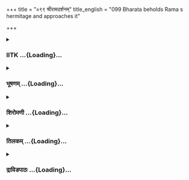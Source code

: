 +++
title = "०९९ श्रीरामदर्शनम्"
title_english = "099 Bharata beholds Rama s hermitage and approaches it"

+++
<div caption="श्रीराम-हरिसीताराममूर्ति-घनपाठिभ्यां वचनम्" class="audioEmbed" src="https://archive.org/download/Ramayana-recitation-Sriram-harisItArAmamUrti-Ghanapaati-v2/Kanda_2/Kanda_2_AYK-099-Sri_Rama_Darshanam.mp3"></div>

<div class="js_include collapsed" newlevelforh1="3" title="IITK" unfilled url="/purANam/rAmAyaNam/audIchya-pAThaH/iitk/2_ayodhyAkANDam/07-rAma-darshanam/099_shrIrAmadarshanam.md">
<details><summary><h3>IITK ...{Loading}...</h3></summary>

Bharata sees Rama seated in the hermitage with matted hair and bark
robes with Sita nearby -- Bharata's lamentation.



#### श्लोकः
##### मूलम्
निविष्टायां तु सेनायामुत्सुको भरतस्तदा।  
जगाम भ्रातरं द्रष्टुं शत्रुघ्नमनुदर्शयन्॥2.99.1॥

##### शब्दार्थः
तदा then, सेनायाम् when the army, निविष्टायाम्  encamped, भरतः Bharata, उत्सुकः with eagerness, शत्रुघ्नम् Satrughna, अनुदर्शयन् showing, भ्रातरम् brother, द्रष्टुम् to see, जगाम  
went.

##### आङ्ग्लानुवादः
Eager to see his brother, Bharata encamped the army and set out showing the hermitage to Satrughna.



#### श्लोकः
##### मूलम्
ऋषिं वसिष्ठं सन्दिश्य मातृ़र्मे शीघ्रमानय।  
इति त्वरितमग्रे स जगाम गुरुवत्सलः॥2.99.2॥

##### शब्दार्थः
गुरुवत्सलः devoted towards elders, सः Bharata, मे my, मातृ़ः mothers, शीघ्रम् quickly, आनय bring, इति thus, ऋषिम् rishi, वसिष्ठम् Vasistha, सन्दिश्य having conveyed, त्वरितम् quickly, अग्रे ahead, जगाम proceeded.

##### आङ्ग्लानुवादः
Bharata, deeply devoted towards elders, indicated to sage Vasistha to bring along the mothers, and  proceeded ahead quickly.



#### श्लोकः
##### मूलम्
सुमन्त्रस्त्वपि शत्रुघ्नमदूरादन्वपद्यत।  
रामदर्शनजस्तर्षो भरतस्येव तस्य च॥2.99.3॥

##### शब्दार्थः
सुमन्त्रस्त्वपि Sumantra on his part, शत्रुघ्नम् to Satrughna, अदूरात् not far from, अन्वपद्यत  followed, रामदर्शनजः arising from seeing Rama, तर्षः overeager, तस्य च for him also, भरतस्येव is like that of Bharata.

##### आङ्ग्लानुवादः
Sumantra, who was overeager, like Bharata, to see Rama, followed Satrughna who was not far from him.



#### श्लोकः
##### मूलम्
गच्छन्नेवाथ भरतस्तापसालय संस्थिताम्।  
भ्रातुः पर्णकुटीं श्रीमानुटजं च ददर्श ह॥ 2.99.4॥

##### शब्दार्थः
अथ thereafter, श्रीमान् the majestic one, भरतः Bharata, गच्छन्नेव while walking, तापसालयसंस्थिताम् situated like huts of hermits, भ्रातुः brother's, पर्णकुटीम् hut made of leaves, उटजं च thatched cottage, ददर्श ह beheld.

##### आङ्ग्लानुवादः
While walking, Bharata beheld a hut made of leaves looking like a hermit's cottage.



#### श्लोकः
##### मूलम्
शालायास्त्वग्रत स्तस्या ददर्श भरत स्तदा।  
काष्ठानि चावभग्नानि पुष्पाण्युपचितानि च॥2.99.5॥

##### शब्दार्थः
तदा then, भरतः Bharata, तस्याः शालायाः that leafy hut's, अग्रतः in front of, अवभग्नानि shattered, काष्ठानि logs of wood, उपचितानि plucked, पुष्पाणि च also flowers, ददर्श beheld.

##### आङ्ग्लानुवादः
In front of that hut Bharata beheld shattered logs of wood and also flowers plucked.



#### श्लोकः
##### मूलम्
स लक्ष्मणस्य रामस्य ददर्शाऽश्रममीयुषः।  
कृतं वृक्षेष्वभिज्ञानं कुशचीरैः क्वचित्क्वचित्॥2.99.6॥

##### शब्दार्थः
सः he, आश्रमम् hermitage, ईयुषः of a man proceeding towards, लक्ष्मणस्य Lakshmana's, रामस्य Rama's, क्वचित् क्वचित् here and there, वृक्षेषु on trees, कुशचीरैः with kusa grass and strips of bark, कृतम् rendered, अभिज्ञानम् as a sign to ascertain, ददर्श beheld.

##### आङ्ग्लानुवादः
Bharata beheld here and there knots of kusa grass and strips of bark tied on trees as signs to ascertain the way to the hermitage of Rama and Lakshmana.



#### श्लोकः
##### मूलम्
ददर्श वने तस्मिन्महतस् सञ्चयान्कृतान्।  
मृगाणां महिषाणां च करीषै शशीतकारणात्॥2.99.7॥

##### शब्दार्थः
सः that Bharata, तस्मिन् वने in that forest, शीतकारणात् due to cold, मृगाणाम् deer's, महिषाणां च also of buffaloes, करीषैः dried cakes of dung, कृतान् prepared, महतः large, सञ्चयान् heaps, ददर्श beheld.

##### आङ्ग्लानुवादः
He also beheld large heaps of dried cakes of dung of buffaloes and deer for use against cold in the forest.



#### श्लोकः
##### मूलम्
गच्छन्नेव महाबाहुर्द्युतिमान्भरत स्तदा।  
शत्रुघ्नं चाब्रवीद्धृष्टस्तानमात्यांश्च सर्वशः॥2.99.8॥

##### शब्दार्थः
महाबाहुः longarmed, द्युतिमान् effulgent, भरतः Bharata, तदा then, गच्छन्नेव while going, हृष्टः rejoiced, शत्रुघ्नं च to Satrughna, सर्वशः all around, तान् those, अमात्यांश्च to the ministers, अब्रवीत् said.

##### आङ्ग्लानुवादः
Walking on, the longarmed, effulgent and delighted Bharata said to Satrughna and the ministers surrounding himः



#### श्लोकः
##### मूलम्
मन्ये प्राप्ताः स्म तं देशं भरद्वाजो यमब्रवीत्।  
नातिदूरे हि मन्येऽहं नदीं मन्दाकिनीमितः॥2.99.9॥

##### शब्दार्थः
यम् about which, भरद्वाजः Bharadwaja, अब्रवीत् had spoken, तं देशम् that region, प्राप्ताः स्म  we must have reached, मन्ये I think, मन्दाकिनीं नदीं Mandakini river, इतः from here, नातिदूरे not far, अहम् I, मन्ये think.

##### आङ्ग्लानुवादः
We must have reached the region about which Bharadwaja had spoken. I think river Mandakini is not far from here.



#### श्लोकः
##### मूलम्
उच्चैर्बद्धानि चीराणि लक्ष्मणेन भवेदयम्।  
अभिज्ञानकृतः पन्था अकाले गन्तुमिच्छता॥2.99.10॥

##### शब्दार्थः
चीराणि long bark garments, उच्चैः on lofty places (trees), बद्धानि have been fastened, अयम् this, अकाले at odd times, गन्तुम् to move out, इच्छता wishing, लक्ष्मणेन by Lakshmana, अभिज्ञानकृतः marks of identification, पन्थाः भवेत् it must have been the path.

##### आङ्ग्लानुवादः
Here are long bark garments fastened on lofty places as marks of identification left by Lakshmana, to locate the path at odd times which may be needed while going out.



#### श्लोकः
##### मूलम्
इदं चोदात्तदन्तानां कुञ्जराणां तरस्विनाम्।  
शैलपार्श्वे परिक्रान्तमन्योन्यमभिगर्जताम्॥2.99.11॥

##### शब्दार्थः
शैलपार्श्वे on the hillside, इदम् this, उदात्तदन्तानाम् of the largetusked, तरस्विनाम् swift अन्योन्यम् charging at one another, अभिगर्जताम् trumpeting, कुञ्जराणाम् elephants', परिक्रान्तम् place.

##### आङ्ग्लानुवादः
This must be the place on the hillside on which mighty tuskers wander about trumpeting and charging at one another.



#### श्लोकः
##### मूलम्
यमेवाधातुमिच्छन्ति तापसास् सततं वने।  
तस्यासौ दृश्यते धूमस् सङ्कुलः कृष्णवर्त्मनः॥2.99.12॥

##### शब्दार्थः
वने in the forest, तापसाः ascetics, सततम् always, यमेव only whom, आधातुम् to maintain, इच्छन्ति wishing, तस्य that, कृष्णवर्त्मनः of blacktrailed fires, असौ this, सङ्कुलः thick, धूमः smoke, दृश्यते is seen.

##### आङ्ग्लानुवादः
Here is the thick smoke emanating from the blacktrailed fire maintained perpetually by the ascetics living in the forest.



#### श्लोकः
##### मूलम्
अत्राहं पुरुषव्याघ्रं गुरुसत्कारकारिणम्।  
आर्यं द्रक्ष्यामि संहृष्टो महर्षिमिव राघवम्॥2.99.13॥

##### शब्दार्थः
अहम् I, पुरुषव्याघ्रम् the best of men, Rama, गुरुसत्कारकारिणम् rendering great hospitality, आर्यम् venerable, महर्षिमिव like a great sage, राघवम् to Rama, संहृष्टः with a delighted heart, अत्र here, द्रक्ष्यामि I shall see.

##### आङ्ग्लानुवादः
I shall see here with a delighted heart the venerable Rama, the best of men, who renders great hospitality (to elders) and who resembles a maharshi.



#### श्लोकः
##### मूलम्
अथ गत्वा मुहूर्तन्तु चित्रकूटं स राघवः।  
मन्दाकिनीमनुप्राप्तस्तं जनं चेदमब्रवीत्॥2.99.14॥

##### शब्दार्थः
अथ thereafter, सः राघवः that Bharata, चित्रकूटम् towards Chitrakuta (mountain), मुहूर्तम् for  
a moment, गत्वा having gone, मन्दाकिनीम् river Mandakini, अनुप्राप्तः having reached, तं जनम्  to those people, इदम् those words, अब्रवीत् said.

##### आङ्ग्लानुवादः
Bharata walked for a short distance towards mount Chitrkuta when he reached river Mandakini. And then said to his ministersः



#### श्लोकः
##### मूलम्
जगत्यां पुरषव्याघ्र आस्ते वीरासने रतः।  
जनेन्द्रो निर्जनं प्राप्य धिङ्मे जन्म सजीवितम्॥2.99.15॥

##### शब्दार्थः
जनेन्द्रः the lord of men, पुरषव्याघ्रः a tiger among men, निर्जनम् a place devoid of people, प्राप्य having reached, वीरासने in 'heroic' posture, रतः remaining, जगत्याम् on the ground, आस्ते is sitting, मे my, सजीवितम् life, जन्म birth, धिक् fie upon.

##### आङ्ग्लानुवादः
Rama, the lord of men, a tiger among men, is sitting on the ground in a 'heroic' (yogic) posture in this secluded forest. O fie upon my birth and my life



#### श्लोकः
##### मूलम्
मत्कृते व्यसनं प्राप्तो लोकनाथो महाद्युतिः।  
सर्वान्कामान्परित्यज्य वने वसति राघवः॥2.99.16॥

##### शब्दार्थः
लोकनाथः lord of the world, महाद्युतिः effulgent, राघवः Rama, मत्कृते on my account, व्यसनम्  calamity, प्राप्तः has faced, सर्वान् all, कामान् desires, परित्यज्य renouncing, वने in the forest,  
वसति is living.

##### आङ्ग्लानुवादः
Effulgent Rama, the lord of the world, had to renounce all desires and undergo this calamity of living in the forest on my account.



#### श्लोकः
##### मूलम्
इति लोकसमाक्रुष्टः पादेष्वद्य प्रसादयन्।  
रामस्य निपतिष्यामि सीताया लक्ष्मणस्य च॥2.99.17॥

##### शब्दार्थः
इति thus, लोकसमाक्रुष्टः reviled by the world, अद्य now, प्रसादयन् seeking the grace, रामस्य Rama's, सीतायाः Sita's, लक्ष्मणस्य च and Lakshmana's, पादेषु at the feet, निपतिष्यामि shall fall down.

##### आङ्ग्लानुवादः
Reviled by the world, I shall now fall at the feet of Sita, Rama and Lakshmana seeking their grace.



#### श्लोकः
##### मूलम्
एवं संविलपं स्तस्मिन्वने दशरथात्मजः।  
ददर्श महतीं पुण्यां पर्णशालां मनोरमाम्॥2.99.18॥  
सालतालाश्वकर्णानां पर्णैर्बहुभिरावृताम्।  
विशालां मृदुभिस्तीर्णां कुशैर्वेदिमिवाध्वरे॥2.99.19॥  
शक्रायुधनिकाशैश्च कार्मुकैर्भारसाधनैः।  
रुक्मपृष्ठैर्महासारै श्शोभितां शत्रुबाधकैः॥2.99.20॥  
अर्क रश्मि प्रतीकाशैर्घोरैस्तूणीगतैश्शरैः।  
शोभितां दीप्तवदनैस् सर्पैर्भोगवतीमिव॥2.99.21॥  
महारजतवासोभ्यामसिभ्यां च विराजिताम्।  
रुक्मबिन्दुविचित्राभ्यां चर्मभ्यां चापि शोभिताम्॥2.99.22॥  
गोधाङ्गुलित्रैरासक्तैश्चित्रैः काञ्चनभूषितैः।  
अरिसंघैरनाधृष्यां मृगैस् सिंहगुहा मिव॥2.99.23॥

##### शब्दार्थः
एवम् in that way, संविलपन् lamenting, दशरथात्मजः son of Dasaratha (Bharata), तस्मिन् वने in that forest, महतीम् great, पुण्याम् sacred, मनोरमाम् enchanting, सालतालाश्वकर्णानाम् of sala, palmyra and aswakarna trees, बहुभिः by abundance of, मृदुभिः by soft, पर्णैः with leaves, आवृताम् covered, अध्वरे in the sacrifice, कुशैः with kusa grass, तीर्णाम् spread over, विशालाम् spacious, वेदिमिव like altar, शक्रायुधनिकाशैः resembling the thunderbolt of Indra, भारसाधनैः capable of achieving targets, रुक्मपृष्ठैः goldplated, महासारैः by powerful, शत्रुबाधकैः oppressing the enemies, कार्मुकैः with bows, शोभिताम् glittering, सर्पैः with serpents, भोगवतीम् इव like Bhogavati, अर्करश्मिप्रतीकाशैः like the rays of the Sun, घोरैः by dreadful,  
दीप्तवदनैः with tips blazing, तूणीगतैः stored in quivers, शरैः with arrows, शोभिताम् adorned with, महारजतवासोभ्याम् scabbards made of silver, असिभ्याम् with a pair of swords, विराजिताम् was shining, रुक्मबिन्दुविचित्राभ्याम् of different colours with golden spots, चर्मभ्याम् with shields, ताम् all of them, काञ्चनभूषितैः decorated with gold, चित्रैः different kinds, आसक्तैः hung, गोधाङ्गुलित्रैः fingerguards made of skin of iguana, मृगैः with the deer, सिंहगुहामिव like the cave of a lion, अरिसङ्घैः with hordes of enemies, अनाधृष्याम् impregnable, पर्णशालाम् hut made of leave, तस्मिन् वने in that forest, ददर्श saw.

##### आङ्ग्लानुवादः
Lamenting in this way Bharata beheld in that forest an excellent, sacred and enchanting hut covered with a lot of leaves of sala, palmyra and aswakarna trees like a sacrificial altar spread with soft kusa grass. Goldplated bows that resembled the thunderbolt of Indra, powerful and capable of achieving great targets and oppressing the enemies, adorned the hut. Arrows glittering like the rays of the Sun, were dreadful, with blazing heads and stored in quivers adorned it like the hooded serpents illumining the city of Bhogavati (in the nether world). A pair of swords in scabbards made of excellent silver, two shields of different colours with golden spots, fingerguards made of skin of iguana decorated with gold were hanging there. It was impregnable to enemy hordes like the cave of a lion to the deer.



#### श्लोकः
##### मूलम्
एवं संविलपं स्तस्मिन्वने दशरथात्मजः।  
ददर्श महातीं पुण्यां पर्णशालां मनोरमाम्॥2.99.18॥  
सालतालाश्वकर्णानां पर्णैर्बहुभिरावृताम्।  
विशालां मृदुभिस्तीर्णां कुशैर्वेदिमिवाध्वरे॥2.99.19॥  
शक्रायुधनिकाशैश्च कार्मुकैर्भारसाधनैः।  
रुक्मपृष्ठैर्महासारै श्शोभितां शत्रुबाधकैः॥2.99.20॥  
अर्क रश्मि प्रतीकाशैर्घोरैस्तूणीगतैश्शरैः।  
शोभितां दीप्तवदनैस् सर्पैर्भोगवतीमिव॥2.99.21॥  
महारजतवासोभ्यामसिभ्यां च विराजिताम्।  
रुक्मबिन्दुविचित्राभ्यां चर्मभ्यां चापि शोभिताम्॥2.99.22॥  
गोधाङ्गुलित्रैरासक्तैश्चित्रैः काञ्चनभूषितैः।  
अरिसंघैरनाधृष्यां मृगैस् सिंहगुहा मिव॥2.99.23॥

##### शब्दार्थः
एवम् in that way, संविलपन् lamenting, दशरथात्मजः son of Dasaratha (Bharata), तस्मिन् वने in that forest, महतीम् great, पुण्याम् sacred, मनोरमाम् enchanting, सालतालाश्वकर्णानाम् of sala, palmyra and aswakarna trees, बहुभिः by abundance of, मृदुभिः by soft, पर्णैः with leaves, आवृताम् covered, अध्वरे in the sacrifice, कुशैः with kusa grass, तीर्णाम् spread over, विशालाम् spacious, वेदिमिव like altar, शक्रायुधनिकाशैः resembling the thunderbolt of Indra, भारसाधनैः capable of achieving targets, रुक्मपृष्ठैः goldplated, महासारैः by powerful, शत्रुबाधकैः oppressing the enemies, कार्मुकैः with bows, शोभिताम् glittering, सर्पैः with serpents, भोगवतीम् इव like Bhogavati, अर्करश्मिप्रतीकाशैः like the rays of the Sun, घोरैः by dreadful,  
दीप्तवदनैः with tips blazing, तूणीगतैः stored in quivers, शरैः with arrows, शोभिताम् adorned with, महारजतवासोभ्याम् scabbards made of silver, असिभ्याम् with a pair of swords, विराजिताम् was shining, रुक्मबिन्दुविचित्राभ्याम् of different colours with golden spots, चर्मभ्याम् with shields, ताम् all of them, काञ्चनभूषितैः decorated with gold, चित्रैः different kinds, आसक्तैः hung, गोधाङ्गुलित्रैः fingerguards made of skin of iguana, मृगैः with the deer, सिंहगुहामिव like the cave of a lion, अरिसङ्घैः with hordes of enemies, अनाधृष्याम् impregnable, पर्णशालाम् hut made of leave, तस्मिन् वने in that forest, ददर्श saw.

##### आङ्ग्लानुवादः
Lamenting in this way Bharata beheld in that forest an excellent, sacred and enchanting hut covered with a lot of leaves of sala, palmyra and aswakarna trees like a sacrificial altar spread with soft kusa grass. Goldplated bows that resembled the thunderbolt of Indra, powerful and capable of achieving great targets and oppressing the enemies, adorned the hut. Arrows glittering like the rays of the Sun, were dreadful, with blazing heads and stored in quivers adorned it like the hooded serpents illumining the city of Bhogavati (in the nether world). A pair of swords in scabbards made of excellent silver, two shields of different colours with golden spots, fingerguards made of skin of iguana decorated with gold were hanging there. It was impregnable to enemy hordes like the cave of a lion to the deer.



#### श्लोकः
##### मूलम्
प्रागुदक्प्रवणां वेदिं विशालां दीप्तपावकाम्।  
ददर्श भरतस्तत्र पुण्यां रामनिवेशने॥2.99.24॥

##### शब्दार्थः
भरतः Bharata, तत्र there, रामनिवेशने at Rama's residence, प्रागुदक्प्रवणाम् sloping to the  
northeast, विशालाम् spacious, दीप्तपावकाम् having flaming fire, पुण्याम् sacred, वेदिम् altar, ददर्श beheld.

##### आङ्ग्लानुवादः
Bharata beheld at Rama's residence a sacred and spacious altar sloping to the northeast, with a burning fire upon it.



#### श्लोकः
##### मूलम्
निरीक्ष्य स मुहूर्तं तु ददर्श भरतो गुरुम्।  
उटजे राममासीनं जटामण्डलधारिणम्॥2.99.25॥

##### शब्दार्थः
सः भरतः that Bharata, मुहूर्तम् for a moment, निरीक्ष्य looking around, उटजे in the cottage, आसीनम् seated, जटामण्डलधारिणम् wearing matted locks of hair, गुरुम् esteemed brother, रामम् Rama, ददर्श saw.

##### आङ्ग्लानुवादः
Bharata looked around for a moment and saw his esteemed brother Rama seated in that thatched cottage wearing matted locks of hair.



#### श्लोकः
##### मूलम्
तं तु कृष्णाजिनधरं चीरवल्कलवाससम्।  
ददर्श राममासीनमभितः पावकोपमम्॥2.99.26॥  
सिंहस्कन्धं महाबाहुं पुण्डरीकनिभेक्षणम्।  
पृथिव्यास्सागरान्तायाः भर्तारं धर्मचारिणम्॥2.99.27॥  
उपविष्टं महाबाहुं ब्रह्माणमिव शाश्वतम्।  
स्थण्डिले दर्भसंस्तीर्णे सीतया लक्ष्मणेन च॥2.99.28॥

##### शब्दार्थः
कृष्णाजिनधरम् clad in antelope skin, चीरवल्कलवासम् dressed in garments made of bark, अभितः near him, पावकोपमम् resembling blazing fire, आसीनम् seated, सिंहस्कन्दम् with his  shoulders like that of a lion, महाबाहुम् longarmed, पुण्डरीकनिभेक्षणम् with eyes like white lotus, सागरान्तायाः bounded by the ocean, पृथिव्याः of the earth, भर्तारम् the lord, धर्मचारिणम् follower of righteouness, तं रामम् that Rama, ददर्श saw, महाबाहुम् of longarmed one, शाश्वतम् eternal, ब्रह्माणमिव like the creator Brahma, सीतया with Sita, लक्ष्मणेन along with Lakshmana, दर्भसंस्तीर्णे on the ground strewn with darbha grass, स्थण्डिले on the bare  
ground, उपविष्टम् seated.

##### आङ्ग्लानुवादः
He saw Rama, lord of the oceanbound earth, seated like blazing fire, clad in antelope skin and garment of bark, with long arms and shoulders like a lion and eyes like white lotuses. The mightyarmed warrior seemed like Brahma, the creator and the eternal, protector of righteousness. Accompanied by Sita and Lakshmana Rama sat on the bare ground strewn with darbha grass.



#### श्लोकः
##### मूलम्
तं दृष्ट्वा भरत श्श्रीमान् दुःखशोकपरिप्लुतः।  
अभ्यधावत धर्मात्मा भरतः कैकेयी सुतः॥2.99.29॥

##### शब्दार्थः
श्रीमान् majestic, भरतः Bharata, तम् that Rama, दृष्ट्वा having seen, दुःखशोकपरिप्लुतः  
overwhelmed with grief and distress, धर्मात्मा righteous, कैकयीसुतः son of Kaikeyi, भरतः Bharata, अभ्यधावत ran towards him.

##### आङ्ग्लानुवादः
Beholding Rama, Bharata the majestic and righteous son of Kaikeyi overwhelmed with grief and distress rushed towards him.



#### श्लोकः
##### मूलम्
दृष्ट्वैव विललापाऽर्तो बाष्पसन्दिग्धया गिरा।  
अशक्नुवन् धारयितुं धैर्याद्वचनमब्रवीत्॥2.99.30॥

##### शब्दार्थः
दृष्ट्वैव as soon as he saw, आर्तः anguished, बाष्पसन्दिग्धया choked with tears, गिरा with words, विललाप lamented, धैर्यात् with courage, धारयितुम् to restrain, अशक्नुवन् being unable, वचनम् these words, अब्रवीत् said.

##### आङ्ग्लानुवादः
On seeing Rama, Bharata could not control his grief with patience and lamented in great anguish and with words choked with tears saidः



#### श्लोकः
##### मूलम्
यस् संसदि प्रकृतिभिर्भवेद्युक्त उपासितुम्।  
वन्यैर्मृगैरुपासीनस् सोऽयमास्ते ममाग्रजः॥2.99.31॥

##### शब्दार्थः
यः he who, संसदि in the royal assembly, प्रकृतिभिः by ministers and other subjects,  
उपासितुम् to be attended upon, युक्तः one who deserves, भवेत् becomes, सः he, अयम् this, man, मम my, अग्रजः elder brother, वन्यैः wild, मृगैः by the beasts, उपासीनः आस्ते is being attended.

##### आङ्ग्लानुवादः
My elder brother who deserves to be attended by ministers and other subjects in the royal assembly sits here today in the forest surrounded by wild beasts.



#### श्लोकः
##### मूलम्
वासोभिर्बहुसाहस्रैर्यो महात्मा पुरोचितः।  
मृगाजिने सोऽयमिह प्रवस्ते धर्ममाचरन्॥2.99.32॥

##### शब्दार्थः
यः महात्मा that magnanimous (Rama), पुरा formerly, बहुसाहस्रैः with many thousands, वासोभिः with clothes, उचितः was accustomed, सः such, अयम् now, धर्मम् righteousness,  
आचरन् practising, मृगाजिने two deer kins, प्रवस्ते is wearing.

##### आङ्ग्लानुवादः
Such magnanimous Rama, a follower of dharma, accustomed to be attired in  thousands of dresses in the past now clad in two deer skins, is practising righteousness.



#### श्लोकः
##### मूलम्
अधारयद्यो विविधाश्चित्रास्सुमनसस्तदा।  
सोऽयं जटाभारमिमं वहते राघवः कथम्॥2.99.33॥

##### शब्दार्थः
यः that Rama, तदा then, विविधाः various, चित्राः colours, सुमनसः flowers, आधारयत् wore, सः such a man, अयं राघवः this Rama, इमं जटाभारम् the weight of matted hair, कथम् how, वहते is able to bear?

##### आङ्ग्लानुवादः
How is it that Rama who used to wear variegated flowers formerly, now bears these heavy matted locks?



#### श्लोकः
##### मूलम्
यस्य यज्ञैर्यथादिष्टैर्युक्तो धर्मस्य सञ्चयः।  
शरीरक्लेशसम्भूतं स धर्मं परिमार्गते॥2.99.34॥

##### शब्दार्थः
यथोद्विष्टैः in accordance with desire, यज्ञैः with sacrifices, यस्य to whom, धर्मस्य  
righteousness, सञ्चयः accumulation, युक्तः was quite possible, सः such Rama, शरीरक्लेशसंभूतम् rising due to mortification of body, धर्मम् righteouness, परिमार्गते is seeking.

##### आङ्ग्लानुवादः
That Rama, who in accordance with tradition deserves accredition of religious merit through sacrifices now seeks it through mortification of body.



#### श्लोकः
##### मूलम्
चन्दनेन महार्हेण यस्याङ्गमुपसेवितम्।  
मलेन तस्याङ्गमिदं कथमार्यस्य सेव्यते॥2.99.35॥

##### शब्दार्थः
यस्य whose, अङ्गम् body, महार्हेण by highly valuable, चन्दनेन with sandal paste, उपसेवितम्  smeared, तस्य his, आर्यस्य esteemed brother's, इदम् अङ्गम् this body, मलेन with dirt, कथम्  
how, सेव्यते is being served?

##### आङ्ग्लानुवादः
How is it that the body of my venerable brother which was once smeared with expensive, fragrant sandal paste is now covered with dust?



#### श्लोकः
##### मूलम्
मन्निमित्तमिदं दुःखं प्राप्तो रामः सुखोचितः।  
धिग्जीवितं नृशंसस्य मम लोकविगर्हितम्॥2.99.36॥

##### शब्दार्थः
सुखोचितः accustomed to comforts, रामः Rama, मन्निमित्तम् on my account, इदं दुःखम् this misfortune, प्राप्तः has obtained, नृशंसस्य of a cruel one, मम my, लोकविगर्हितम् condemned by the world, जीवितम् धिक् fie on my life.

##### आङ्ग्लानुवादः
It is on my account that Rama who was accustomed to all comforts has fallen into this misfortune. Fie on my life of cruelty which is condemned by the world.



#### श्लोकः
##### मूलम्
इत्येवं विलपन्दीनः प्रस्विन्नमुखपङ्कजः।  
पादावप्राप्य रामस्य पपात भरतो रुदन्॥2.99.37॥

##### शब्दार्थः
भरतः Bharata, दीनः miserable, प्रस्विन्नमुखपङ्कजः lotuslike countenance full of sweat, इत्येवम् thus, विलपन् lamenting, रामस्य Rama's, पादौ feet, अप्राप्य before reaching, रुदन्  
crying in distress, पपात fell down.

##### आङ्ग्लानुवादः
Thus Bharata lamented in misery and with his lotuslike countenanace sweating  before reaching Rama's feet fell down, crying in distress.



#### श्लोकः
##### मूलम्
दुःखाभितप्तो भरतो राजपुत्रो महाबलः।  
उक्त्वाऽर्येति सकृद्दीनं पुनर्नोवाच किञ्चन॥2.99.38॥

##### शब्दार्थः
महाबलः mighty, राजपुत्रः prince, भरतः Bharata, दुःखाभितप्तः oppressed with grief, आर्य इति saying o Arya (venerable one), सकृत् once, दीनम् in distress, उक्त्वा having said, पुनः again, किञ्चन anything, नोवाच could not speak.

##### आङ्ग्लानुवादः
Mighty prince Bharata, oppressed with grief, could only say, O Arya (venerable one) And in distress could not speak any more.



#### श्लोकः
##### मूलम्
बाष्पाभिहतकण्ठश्च प्रेक्ष्य रामं यशस्विनम्।  
आर्येत्येवाभिसङ्क्रुश्य व्याहर्तुं नाशकत्तदा॥2.99.39॥

##### शब्दार्थः
यशस्विनम् glorious, रामम् Rama, प्रेक्ष्य on seeing, बाष्पाभिहतकण्ठश्च with choked throat, अथ then, आर्येत्येव O Arya, सङ्क्रुश्य crying out, तदा thereafter, व्याहर्तुम् to talk further, नाशकत् was not able.

##### आङ्ग्लानुवादः
As he beheld the glorious Rama, with his throat choken with tears, he cried out, O Arya (venerable one) and thereafter, was unable to speak any more.



#### श्लोकः
##### मूलम्
शत्रुघ्नश्चापि रामस्य ववन्दे चरणौ रुदन्।  
तावुभौ स समालिङ्ग्य रामश्चाश्रूण्यवर्तयत्॥2.99.40॥

##### शब्दार्थः
शत्रुघ्नश्चापि Satrughna too, रुदन् weeping, रामस्य Rama's, चरणौ feet, ववन्दे prostrated, सः रामश्च that Rama also, तौ उभौ the two of them, समालिङ्ग्य having embraced, अश्रूणि  tears, अवर्तयत् shed.

##### आङ्ग्लानुवादः
Satrughna also prostrated himself at the feet of tearful Rama who embraced both of them.



#### श्लोकः
##### मूलम्
ततस्सुमन्त्रेण गुहेन चैव समीयतु राजसुतावरण्ये।  
दिवाकरश्चैव निशाकरश्च यथाऽम्बरे शुक्रबृहस्पतिभ्याम्॥2.99.41॥

##### शब्दार्थः
ततः therafter, अरण्ये in the forest, राजसुतौ the princes (Rama and Lakshmana), अम्बरे in the sky, दिवाकरश्चैव Sun, निशाकरश्च Moon, शुक्रबृहस्पतिभ्याम् with Sukra and Brihaspathi, यथा similarly, सुमन्त्रेण with Sumantra, गुहेन चैव with Guha, समीयतुः met.

##### आङ्ग्लानुवादः
Thereafter, princes Rama and Lakshmana joined Sumantra and Guha in the forest like the Sun and the Moon meeting the planets Sukra and Brihaspati in the sky.



#### श्लोकः
##### मूलम्
तान्पार्थिवान्वारणयूथपाभान्समागतां स्तत्र महत्यरण्ये।  
वनौकसस्तेऽपि समीक्ष्य सर्वेऽप्यश्रूण्यमुञ्चन्प्रविहाय हर्षम्॥2.99.42॥

##### शब्दार्थः
ते सर्वे they all, वनौकसः inhabitants of the forest, तत्र there, महति in great, अरण्ये in the forest, समागतान् united, वारणयूथपाभान् with the effulgence of mighty leaders of elephant herds, तान् पार्थिवान् those kings, समीक्ष्य on seeing, हर्षम् delight, प्रविहाय having forsaken, अश्रूणि tears, अमुञ्चन् shed.

##### आङ्ग्लानुवादः
On seeing the princes now assembled in the great forest like mighty leaders of elephant herds, inhabitants of the forest had nothing but tears of grief, not joy, to shed.  

#### समाप्तिः
 श्रीमद्रामायणे वाल्मीकीय आदिकाव्ये अयोध्याकाण्डे एकोनशततमस्सर्गः॥  
Thus ends the ninetyninth sarga in Ayodhyakanda of the holy Ramayana, the first epic composed by sage Valmiki.

</details>
</div>
<div class="js_include collapsed" newlevelforh1="3" title="भूषणम्" unfilled url="/purANam/rAmAyaNam/audIchya-pAThaH/TIkA/bhUShaNa_iitk/2_ayodhyAkANDam/07-rAma-darshanam/099_shrIrAmadarshanam.md">
<details><summary><h3>भूषणम् ...{Loading}...</h3></summary>



निविष्टायां तु सेनायामुत्सुको भरतस्तदा ।  

जगाम भ्रातरं द्रष्टुं शत्रुध्नमनुदर्शयन्  ॥  २।९९।१  ॥   

अथ भरतस्य रामसङ्गम एकोनशततमे--निविष्टेत्यादिना । निविष्टायां सेनायाम्,
स्वयं तत्र क्षणं निविष्टः सन् । उत्सुकः साभिलाषः । शत्रुघ्नमनुदर्शयन् ।
अनुः कर्मप्रवचनीयः । शत्रुघ्नस्य रामाश्रमसामीप्यचिह्नानि प्रदर्शयन् जगाम
 ॥  २।९९।१  ॥   

  

ऋषिं वसिष्ठं सन्दिश्य मातृ़र्मे शीघ्रमानय ।  

इति त्वरितमग्रे स जगाम गुरुवत्सलः  ॥  २।९९।२  ॥   

ऋषिमिति । मातृ़र्मे शीघ्रमानयेति ऋषिं वसिष्ठं सन्दिश्य जगामेत्यन्वयः ।
अनेन रामावासं निश्चित्य पश्चादानेष्यामीति धिया महासेनानिवेशे
मातृ़र्निवेशितवानिति गम्यते  ॥  २।९९।२  ॥   

  

सुमन्त्रस्त्वपि शत्रुघ्नमदूरादन्वपद्यत ।  

रामदर्शनजस्तर्षो भरतस्येव तस्य च  ॥  २।९९।३  ॥   

तत्पश्चात् शत्रुघ्नः तत्पश्चात्सुमन्त्रश्च गत इत्याह--सुमन्त्र इति ।
सुमन्त्रोप्यदूरात् समीपे शत्रुघ्नमन्वपद्यत अन्वगच्छत् । तत्र हेतुमाह
रामेति । रामदर्शनजस्तर्षः रामदर्शनमुद्दिश्य जनितो ऽभिलाषः । "कामो
ऽभिलाषस्तर्षश्च" इत्यमरः । तस्य शत्रुघ्नस्यच चकारात् सुमन्त्रस्य चास्ति
हीत्यर्थः । सुमन्त्रस्यत्वरितागमनात् वसिष्ठ एव मात्रानयने नियुक्त
इत्यावेदितम्  ॥  २।९९।३  ॥   

  

गच्छन्नेवाथ भरतस्तापसालयसंस्थिताम् ।  

भ्रातुः पर्णकुटीं श्रीमानुटजं च ददर्श ह  ॥  २।९९।४  ॥   

गच्छन्निति । तापसालयसंस्थितां तापसालयानां मध्ये स्थिताम्,
तापसालयसमानसंस्थानामिति वार्थः । पर्णकुटीम् अग्न्यगारभूतां पर्णशालाम् ।
उटजं दिदृक्षया समागतैः तापसैः सह सुखावस्थानार्थमुपकल्पितां पर्णशालाम् ।
यद्वा भ्रातुः पर्णकुटी सीतया सह शयनार्थं निर्मितां पर्णशालाम् । श्रीमान्
तादात्विकप्रीतिजनितकान्तिमान् । उटजं दिवावस्थानार्थं कल्पितं पर्णमण्डपम्
। यद्वा पर्णशालां महाशालाम् । उटजं तन्मध्यर्तिसदावस्थानास्थानम् । तथैव
वक्ष्यति ददर्श महतीमित्यादिना । ददर्श चिह्नैरुत्प्रेक्षितवान्  ॥  २।९९।४
 ॥   

  

शालायास्त्वग्रतस्तस्या ददर्श भरतस्तदा ।  

काष्ठानि चावभग्नानि पुष्पाण्युपचितानि च  ॥  २।९९।५  ॥   

चिह्नान्येवाह--शालाया इत्यादिना । काष्ठानि शत्रौ प्रकाशाय ज्वलनीयानि ।
पुष्पाणि पूजार्थानि  ॥  २।९९।५  ॥   

  

सलक्ष्मणस्य रामस्य ददर्शाश्रममीयुषः ।  

कृतं वृक्षेष्वभिज्ञानं कुशचीरैः क्वचित् क्वचित्  ॥  २।९९।६  ॥   

सलक्ष्मणस्येति । ईयुषः जलाशयादाश्रमं गच्छतो रामस्य ।
"उपेयिवाननाश्वाननूचानश्च" इत्यत्र नात्रोपसर्गस्तन्त्रम् ।
अन्योपसर्गपूर्वान्निरुपसर्गाच्च भवत्येवेति
वृत्तिकृतोक्तत्वादनुपसर्गपूर्वादिणः क्वसुः । कुशादिभिः कृतम् अभिज्ञानं
चिह्नम्, अन्योन्यस्य गमनागमनपरिज्ञानार्थं कृतं चिह्नं ददर्श  ॥  २।९९।६
 ॥   

  

ददर्श च वने तस्मिन् महतः सञ्चयान् कृतान् ।  

मृगाणां महिषाणां च करीषैः शीतकारणात्  ॥  २।९९।७  ॥   

ददर्श चेति । करीषैः कृतान् सञ्चयानित्यन्वयः । शीतकारणात् शीतनिवारणार्थम्
 ॥  २।९९।७  ॥   

  

गच्छन्नेव महाबाहुर्द्युतिमान् भरतस्तदा ।  

शत्रुघ्नं चाब्रवीद्धृष्टस्तानमात्यांश्च सर्वशः  ॥  २।९९।८  ॥   

गच्छन्निति । अमात्यान् सुमन्त्रम्, बहुवचनं पूजार्थम् । यद्वा
अनेनैवावगम्यते अन्येप्यमात्याः सुमन्त्रेण सहागता इति  ॥  २।९९।८  ॥   

  

मन्ये प्राप्ताः स्म तं देशं भरद्वाजो यमब्रवीत् ।  

नातिदूरे हि मन्ये ऽहं नदीं मन्दाकिनीमितः  ॥  २।९९।९  ॥   

मन्य इति । इतः अस्मात्प्रदेशात् । मन्दाकिनीं नातिदूरे मन्ये,
प्रत्यासन्नां मन्य इत्यर्थः । अतः यं देशं भरद्वाजो ऽब्रवीत् तं देशं
प्राप्ताः स्मेति मन्ये । प्राप्ताः स्मेत्येव वक्तव्ये मन्य इत्युक्त्या
अयमर्थो ऽवगम्यते--कैकेय्या राजन्नित्याहूतस्य भाग्यहीनस्य मे नेयं
तद्देशप्राप्तिर्भवितुमर्हति किन्तु भ्रमस्वप्नादिष्वन्यतमो ऽयमिति  ॥ 
२।९९।९  ॥   

  

उच्चैर्बद्धानि चीराणि लक्ष्मणेन भवेदयम् ।  

अभिज्ञानकृतः पन्था विकाले गन्तुमिच्छता  ॥  २।९९।१०  ॥   

उच्चैरिति । उच्चैर्बद्धानि चीराणि उन्नतप्रदेशे चीराणि बद्धानि दृश्यन्ते
तस्मादयं पन्थाः विकाले अकाले सायङ्कालादौ गन्तुमिच्छता
फलमूलजलादिसङ्ग्रहणार्थं गन्तुमिच्छता लक्ष्मणेनाभिज्ञानकृतः कृताभिज्ञानो
भवेत्, अतो ऽनेनैवास्माभिर्गन्तव्यमिति भावः  ॥  २।९९।१०  ॥   

  

इदं चोदात्तदन्तानां कुञ्जराणां तरस्विनाम् ।  

शैलपार्श्वे परिक्रान्तमन्योन्यमभिगर्जताम्  ॥  २।९९।११  ॥   

मार्गचिह्नकरणं गजपदमर्दनक्लिष्टत्वेन दुर्ज्ञानत्वादित्याशयेनाह--इदं चेति
। उदात्तदन्तानां महादन्तानाम् । "महत्युदात्त उच्चोक्तौ" इति वैजयन्यी ।
तरस्विनां वेगवताम् । अन्योन्यमभिगर्जताम् अन्योन्यं प्रतिगर्जताम् ।
कूञ्जराणां गजानाम् । शैलपार्श्वे परिक्रान्तमिदं परिक्रमणस्थानमिदम् ।
"क्तो ऽणिकरणे च" इत्यधिकरणे क्तः । इदमेषामासितमित्यादिवत् ।
अस्मिन्मार्गे कुञ्जराः परिक्रान्ता इत्यर्थः । अन्योन्यकोपातिशयेन
वेगाद्दन्तादन्तिप्रहारं
कुर्वतामाश्रमप्रवेशस्याशक्यत्वादाश्रमप्रान्तगमनमाश्रमप्रदेशं
सूचयतीत्यर्थः  ॥  २।९९।११  ॥   

  

यमेवाधातुमिच्छन्ति तापसाः सततं वने ।  

तस्यासौ दृश्यते धूमः सङ्कुलः कृष्णवर्त्मनः  ॥  २।९९।१२  ॥   

रामाश्रमस्यात्यन्तसन्निहितत्वज्ञापकं धूमबाहुल्यं दर्शयति--यमिति । तापसाः
यमग्निमाधातुमिच्छन्ति सायंप्रातर्होमार्थं सर्वदा रक्षितुमिच्छन्ति तस्य
कृष्णवर्त्मनः सङ्कुलो ऽसौ धूमो दृश्यते । पचनाग्नेर्होमाग्नेश्च
व्यावृत्तं सन्ततस्थायिगार्हपत्याग्निं दर्शयितुं सङ्कुलशब्दः, अतिनिबिड
इत्यर्थः । पचने ज्वालानां होमे च अङ्गाराणामपेक्षितत्वान्न तदा
धूमनिबिडसम्भव इति भावः । अनेन रामस्याग्न्याधानाभावाच्छ्रौताग्रिरत्र
नोच्यते किन्तु धार्यः स्मार्ताग्निः । यदि हि तस्य त्रेताग्निः स्यात् तदा
"रामः कमलपत्राक्षः पुरोधसमथाब्रवीत् । अग्निहोत्रं व्रजत्वग्रे
सर्पिर्ज्वलितपावकम्  ॥ " इति
चरमयात्रायामग्निहोत्रपुरस्कारश्रवणाद्वनयात्रायामपि तथा दृश्येत।
अनुसरन्तोपि हि पौरवृद्धाः साग्नय एव समागता इत्युच्यन्ते। किञ्च "दीक्षितं
व्रतसम्पन्नं वराजिनधरं शुचिम्। कुरङ्गश्रृङ्गपाणिं च पश्यन्ती त्वां
भजाम्यहम्  ॥ " इति सीतामनोरथश्रवणाद्राज्याभिषेकात्पूर्वं न यज्ञो ऽनुष्ठित
इति गम्यते । ततो ऽयमग्निर्गृह्याग्निरेव । न च तस्याप्यानयनं न
पूर्वमुक्तमिति वाच्यम् तस्यात्मसमारोपणेनानेतुं शक्यत्वात् । न च
आत्मसमारोपणेपि सायम्प्रातर्होमः कार्यः, स तु नोक्तः । प्रत्युत तमसातीरे
गङ्गाकूले वृक्षमूले भरद्वाजाश्रमे यमुनातटे च सन्ध्यावन्दनमेवोक्तम् ।
अत्र च श्लोके तापसवनशब्दाभ्यां वने तापसानां
शीतनिवारणप्रकाशकरणकन्दमूलादिपचनसाधनतया सङ्ग्राह्य एवाग्निरुच्यत इति
वक्तुं शक्यते । आधातुं सङ्ग्रहीतुमित्यर्थः । अतो ऽयमग्निः पचनाद्यर्थ एव
नतु धार्यः स्मार्ताग्निरिति चेत् । न "प्रागुदक्प्रवणां वेदिं विशालां
दीप्तपावकाम्" इति वक्ष्यमाणविरोधात् । न ह्यसंस्कृताग्नेर्वेदिसम्बन्धः
प्रसिद्धः । प्रागुदक्प्रवणत्वादिवेदिलक्षणं चोच्यमानं वेदिं तत्स्थमग्निं
च संस्कृताववगमयति । यद्येवं कथं तर्हि सायंप्रातर्होमावचनमिति चेत् ?
नह्येकं स्वच्छन्दगामिना मुनिना असत्यामिच्छायामसति च फले
पुनःपुनर्वक्तव्यम् । वक्ष्यति तु उपरिष्टात् सुतीक्ष्णाश्रमे-- "अथ ते
ऽग्निं सुरांश्चैव वैदेही रामलक्ष्मणौ । काल्यं विधिवदभ्यर्च्य तपस्विशरणे
वन । उदयन्तं दिनकरं दृष्ट्वा विगतकल्मषाः । सुतीक्ष्णमभिगम्यैवमिदं
वचनमुब्रुवन्  ॥ " इति। अत्रानुदितहोमपक्षेण
उदयात्पूर्वमग्निकार्यवचनादग्निमित्येकवचनाच्च औपासनं सम्यगुक्तमिति। एवमेव
सर्वत्र द्रष्टव्यमिति। अत्रचाग्निकार्ये रामस्य साक्षात्प्रधानकर्तृत्वेन
सीतायाः सहभावेन प्रणयनादिना च लक्ष्मणस्य समिदादिसंपादनरूपसहकारित्वेन
चान्वय इति ज्ञेयम्। तपस्विशरणे वन इत्यनेनातिसङ्कटदेशेपि
यथावदनुष्ठानश्रद्धाविशेष उच्यते। अतश्चतुर्दशसु वनवाससंवत्सरेषु
सीताहरणपर्यन्तं रामस्य चित्रकूटादिपञ्चवट्यन्तेषु प्रदेशेषु यत्र
माससंवत्सरादिवासेन चिरकालावस्थानं तत्र बहिः स्मार्तनित्याग्निधारणम्।  

अन्यत्रात्मनि समिधि वा समारोप्य होमकाले ऽवरोप्य सायंप्रातरौपासनमिति दिक्
। अस्मिन् श्लोके च तापसा यमाधातुमिच्छन्तीत्यस्यार्थश्च वर्णितः । तेन च
रामाश्रमचिह्नत्ववत्पावनत्वमप्युक्तं भवति  ॥  २।९९।१२  ॥   

  

अत्राहं पुरुषव्याघ्रं गुरुसंस्कारकारिणम् ।  

आर्यं द्रक्ष्यामि संहृष्टो महर्षिमिव राघवम्  ॥  २।९९।१३  ॥   

अत्रेति । गुरुसंस्कारकारिणं गुरुसंस्कारः श्रेष्ठसंस्कारः,
मन्त्रोपदेशादिः तत्कारिणम्  ॥  २।९९।१३  ॥   

  

अथ गत्वा मुहूर्तं तु चित्रकूटं स राघवः ।  

मन्दाकिनीमनुप्राप्तस्तं जनं चेदमब्रवीत्  ॥  २।९९।१४  ॥   

अथेति । राघवः भरतः । तं जनं सहागतं शत्रुघ्नादिकम्  ॥  २।९९।१४  ॥   

  

जगत्यां पुरुषव्याघ्र आस्ते वीरासने रतः ।  

जनेन्द्रो निर्जनं प्राप्य धिङ्मे जन्म सजीवितम्  ॥  २।९९।१५  ॥   

जगत्यामित्यादि । जगत्यां भूमौ । वीरासने दक्षिणजानूपरिन्यस्तवामपादतया
ऽवस्थाने । धिङ्मे जन्म सजीवितमिति मे जन्म प्राणनं च धिगित्यर्थः  ॥ 
२।९९।१५  ॥   

  

मत्कृते व्यसनं प्राप्तो लोकनाथो महाद्युतिः ।  

सर्वान् कामान् परित्यज्य वने वसति राघवः  ॥  २।९९।१६  ॥   

मत्कृते व्यसनं प्राप्तः कैकेय्या मम राज्यप्रापणकृते राज्यभ्रंशरूपव्यसनं
प्राप्तः  ॥  २।९९।१६  ॥   

  

इति लोकसमाक्रुष्टः पादेष्वद्य प्रसादयन् ।  

रामस्य निपतिष्यामि सीताया लक्ष्मणस्य च  ॥  २।९९।१७  ॥   

इति लोकसमाक्रुष्टः एवं प्रकारेण लोकैरपवादं प्रापितः । प्रसादयन्
प्रसादनाद्धेतोः लक्ष्मणस्य चेति तस्य कनिष्ठत्वेपि कार्य्यगौरवात्पादपतनम्
। यदि मया प्रसाद्यमाने रामे लक्ष्मणः कैकेयीकृतापकारं मय्यारोप्य मा
प्रसीदेति रामं निरुन्ध्यात्तर्हि लक्ष्मणस्यापि पादयोर्निपत्य तमपि
प्रसादयिष्यामि । यदि रामप्रसादनरूपं कार्यं केवलं सुसाधितं भवेत् तदानीं
कनिष्ठपादपतनं दोषायेति भरतहृदयम् । (सीतायाश्च पुनःपुनरिति पाठः । सीताया
लक्ष्मणस्य चेति पाठे रामभक्तत्वेन वयो नादृतमिति बोध्यम् । न
"परीक्ष्यवयोवन्द्याः" इति स्मरणात्)  ॥  २।९९।१७  ॥   

  

एवं स विलपंस्तस्मिन् वने दशरथात्मजः ।  

ददर्श महतीं पुण्यां पर्णशालां मनोरमाम्  ॥  २।९९।१८  ॥   

एवमित्यारभ्य गुहामिवेत्यन्तमेकं वाक्यम्  ॥  २।९९।१८  ॥   

  

सालतालाश्वकर्णानां पर्णैर्बहुभिरावृताम् ।  

विशालां मृदुभिस्तीर्णां कुशैर्वेदिमिवाध्वरे  ॥  २।९९।१९  ॥   

सालो ऽश्वकर्णादन्यो वृक्षः । अश्वकर्णः सर्जतरुः । तालो मृदुपर्णः
श्रीतालः  ॥  २।९९।१९  ॥   

  

शक्रायुधनिकाशैश्च कार्मुकैर्भारसाधनैः ।  

रुक्मपृष्टष्ठैर्महासारैः शोभितां शत्रुबाधकैः  ॥  २।९९।२०  ॥   

कार्मुकैरिति बहुवचनादभ्यासयोग्यं कार्मुकान्तरमस्तीति गम्यते । भारसाधनैः
गुर्ववयवैः । यद्वा अतिगुरुतररणकार्यसाधनूभूतैः । यद्वा भारो
धनुःपरिमाणविशेषः । यथोक्तं धनुर्वेदे ईशानसंहितायाम्-- "भारं पलशतं विदुः
। तेन भारेण चापानां प्रमाणमुपलभ्यते" इति । रुक्मपृष्ठैः
कनकानुलिप्तपृष्ठप्रदेशैः । महासारैः महास्थिरांशैः । "सारो बले स्थिरांशे
च" इत्यमरः  ॥  २।९९।२०  ॥   

  

अर्करश्मिप्रतीकाशैर्घोरैस्तूणीगतैः शरैः ।  

शोभितां दीप्तवदनैः सर्प्पैर्भोगवतीमिव  ॥  २।९९।२१  ॥   

भोगवती सर्प्पनगरी  ॥  २।९९।२१  ॥   

  

महारजतवासोभ्यामसिभ्यां च विराजिताम् ।  

रुक्मबिन्दुविचित्राभ्यां चर्मभ्यां चापि शोभिताम्  ॥  २।९९।२२  ॥   

महारजतवासोभ्यां स्वर्णमयकोशाभ्याम् । रुक्मबिन्दुविचित्राभ्यां
शोभाविशेषाय मध्येमध्ये शिल्पिनिर्मितकनकबिन्दुविचित्राभ्याम् ।
(आत्मबिन्दुविचित्राभ्यां व्याघ्रचर्मकृततया
स्वाभाविकनानावर्णबिन्दुविचित्राभ्याम् ।) चर्मभ्यां खेटकाभ्याम् । "खेटकं
फलकं चर्म" इति हलायुधः  ॥  २।९९।२२  ॥   

  

गोधाङ्गुलित्रैरासक्तैश्चित्रैः काञ्चनभूषितैः ।  

अरिसङ्घैरनाधृष्यां मृगैः सिंहगुहामिव  ॥  २।९९।२३  ॥   

गोधाङ्गुलित्रैः गोधा ज्याघातवारणम् । अङ्गुलित्रम् अङ्गुलित्राणम् ।
उपलक्षणे तृतीया । शोभितामित्यनुकर्षो वा । अनाधृष्याम् अप्रधृष्याम्  ॥ 
२।९९।२३  ॥   

  

प्रागुदक्प्रवणां वेदिं विशालां दीप्तपावकाम् ।  

ददर्श भरतस्तत्र पुण्यां रामनिवेशने  ॥  २।९९।२४  ॥   

प्रागुदक्प्रवणां प्रागुदग्भागे क्रमनिम्नाम् । "प्रवणो दक्षिणे प्रह्वे
क्रमनिम्ने चतुष्पथे" इति वैजयन्ती । तत्र रामनिवेशने,
पूर्वोक्तपर्णशालायामित्यर्थः  ॥  २।९९।२४  ॥   

  

निरीक्ष्य स मुहूर्त्तं तु ददर्श भरतो गुरम् ।  

उटजे राममासीनं जटामण्डलधारिणम्  ॥  २।९९।२५  ॥   

निरीक्ष्येति । जटामण्डलधारित्ववैलक्षण्येन निश्चयार्थं मुहूर्त्तं
निरीक्ष्य तेजोविशेषेण सामान्येन स्वगुरुं ज्ञातवानित्यर्थः । अस्मिन्
श्लोके उत्तरार्धे जटामण्डलधारिणमित्यत्रणकारो गायत्र्याः सप्तमाक्षरः ।
षट्सहस्रं श्लोका गताः  ॥  २।९९।२५  ॥   

  

तं तु कृष्णाजिनधरं चीरवल्कलवाससम् ।  

ददर्श राममासीनमभितः पावकोपमम्  ॥  २।९९।२६  ॥   

सिंहस्कन्धं महाबाहुं पुण्डरीकनिभेक्षणम् ।  

पृथिव्याः सागरान्ताया भर्त्तारं धर्मचारिणम्  ॥  २।९९।२७  ॥   

विशेषतो दर्शनमाह--तं त्वित्यादिना । महार्हवसनोपेतस्य इदानीं ततो
वैलक्षण्यमाह तं त्विति । तदेव वैलक्षण्यं दर्शयति कृष्णाजिनधरमिति ।
कृष्णाजिनधरम् उत्तरीयतया कृष्णाजिनधरम् । अधराम्बरत्वेन चीरवल्कलवाससम् ।
कृष्णाजिनधरं चीरवल्कलवाससं पूर्वस्माच्छोभाविशेषयुक्तम् । रामं
वल्कलादिधारणेप्यपरावर्तमानं रामणीयकमुच्यते । आसीनं
किञ्चिदासनमास्थायात्मानं ध्यायन्तम् । अभितः पावकोपमं तादृशतपोविशेषेण
समन्तात्तेजः परिवृतम् । यद्वा "नीलतोयदमध्यस्था विद्युल्लेखेव भास्वरा"
इत्युक्तरीत्या विद्युल्लेखामध्यवर्त्तिनीलतोयदमिव स्थितमित्यर्थः । यद्वा
विरोधिनामनभिभवनीयमित्यर्थः । यद्वा उटजे राममासीनम्
अयोध्यास्थितसमाजापेक्षया अल्पतरापीयं सभा महती जाता । कुतः ? अभितः
पावकोपमं तत्सभायां समीपस्थस्य भ्रातुरपि ह्यत्र समीपमागन्तुं न शक्यते, न
हि ज्वलत्यनले कस्यापि समीपमागन्तुं न शक्यते, न हि ज्वलत्यनले कस्यापि
समीपमागन्तुं शक्यम् । यद्वा उटजे राममित्यत्र रामं श्यामम् । अधोरामौ
सावित्रावित्यत्र तथाप्रयोगात् । यद्वा पावकोपमं दुर्दर्शमित्यर्थः । अत एव
पूर्वश्लोके निरीक्ष्य स मूहर्तमित्युक्तम्  ॥  २।९९।२६२७  ॥   

  

उपविष्टं महाबाहुं ब्रह्माणमिव शाश्वतम् ।  

स्थण्डिले दर्भसंस्तीर्णे सीतया लक्ष्मणेन च  ॥  २।९९।२८  ॥   

ब्रह्मापेक्षयास्य वैलक्षण्यमुच्यते शाश्वतमिति । स्थण्डिले भूतौ  ॥ 
२।९९।२८  ॥   

  

तं दृष्ट्वा भरतः श्रीमान् दुःखशोकपरिप्लुतः ।  

अभ्यधावत धर्मात्मा भरतः कैकयीसुतः  ॥  २।९९।२९  ॥   

तमिति । द्वितीयो भरतशब्द उत्तरश्लोकेन सम्बध्यते  ॥  २।९९।२९  ॥   

  

दृष्ट्वैव विललापार्त्तो बाष्पसन्दिग्धया गिरा ।  

अशक्नुवन् धारयितुं धैर्याद्वचनमब्रवीत्  ॥  २।९९।३०  ॥   

दृष्ट्वेति । दृष्ट्वैव दर्शनमात्रेणेत्यर्थः । आर्तः खिन्नः । तामार्त्तिं
धारयितुमशक्नुवन् । बाष्पसन्दिग्धया शोकोष्मणा सन्दिग्धवर्णया गिरा
उपलक्षितः  ॥  २।९९।३०  ॥   

  

यः संसदि प्रकृतिभिर्भवेद्युक्त उपासितुम् ।  

वन्यैर्मृगैरुपासीनः सो ऽयमास्ते ममाग्रजः  ॥  २।९९।३१  ॥   

य इति । संसदि सभायाम् । युक्तः अर्हः  ॥  २।९९।३१  ॥   

  

वासोभिर्बहुसाहस्रैर्यो महात्मा पुरोचितः ।  

मृगाजिने सो ऽयमिह प्रवस्ते धर्ममाचरन्  ॥  २।९९।३२  ॥   

अधारयद्यो विविधाश्चित्राः सुमनसस्तदा  

सो ऽयं जटाभारमिमं वहते राघवः कथम्  ॥  २।९९।३३  ॥   

वासोभिरिति । बहुसाहस्रैः बहुसहस्रमूल्यैः । उचितः, अलङ्कर्तुमिति शेषः ।
षष्ठ्यर्थे तृतीया वा । मृगाजिने मृगचर्मणी । प्रवस्ते आच्छादयति  ॥ 
२।९९।३२३३  ॥   

  

यस्य यज्ञैर्यथोद्दिष्टैर्युक्तो धर्मस्य सञ्चयः ।  

शरीरक्लेशसम्भूतं स धर्मं परिमार्गते  ॥  २।९९।३४  ॥   

चन्दनेन महार्हेण यस्याङ्गमुपसेवितम् ।  

मलेन तस्याङ्गमिदं कथमार्यस्य सेव्यते  ॥  २।९९।३५  ॥   

मन्निमित्तमिदं दुःखं प्राप्तो रामः सुखोचितः ।  

धिग्जीवितं नृशंसस्य मम लोकविगर्हितम्  ॥  २।९९।३६  ॥   

इत्येवं विलपन् दीनः प्रस्विन्नमुखपङ्कजः ।  

पादावप्राप्य रामस्य पपात भरतो रुदन्  ॥  २।९९।३७  ॥   

दुःखाभितप्तो भरतो राजपुत्रो महाबलः ।  

उक्त्वार्येति सकृद्दीनं पुनर्नोवाच किञ्चन  ॥  २।९९।३८  ॥   

यस्येति । यथोद्दिष्टैः यथाविहितैः । यथादृष्टैरिति पाठे--शास्त्रेष्विति
शेषः । युक्तः योग्यः  ॥  २।९९।३४३८  ॥   

  

बाष्पापिहितकण्ठश्च प्रेक्ष्य रामं यशस्विनम् ।  

आर्येत्येवाथ संक्रुश्य व्याहर्त्तुं नाशकत्तदा  ॥  २।९९।३९  ॥   

शत्रुघ्नश्चापि रामस्य ववन्दे चरणौ रुदन् ।  

तावुभौ स समालिङ्ग्य रामश्चाश्रूण्यवर्त्तयत्  ॥  २।९९।४०  ॥   

वक्तुमशक्यत्वे हेतुमाह--बाष्पापिहितकण्ठ इत्यादिना । बाष्पापिहितकण्ठः
बाष्पनिरुद्धकण्ठः  ॥  २।९९।३९४०  ॥   

  

ततः सुमन्त्रेण गुहेन चैव समीयतू राजसुतावरण्ये ।  

दिवाकरश्चैव निशाकरश्च यथाम्बरे शुक्रबृहस्पतिभ्याम्  ॥  २।९९।४१  ॥   

तत इति । राजसुतौ रामलक्ष्मणौ  ॥  २।९९।४१  ॥   

  

तान् पार्थिवान् वारणयूथपाभान् समागतांस्तत्र महत्यरण्ये ।  

वनौकसस्ते ऽपि समीक्ष्य सर्वेप्यश्रूण्यमुञ्चन् प्रविहाय हर्षम्  ॥  २।९९।४२
 ॥   

तानिति । तान् तादृशसुखयुक्तान् । समागतान् सङ्गतान्  ॥  २।९९।४२  ॥   

  

इत्यार्षे श्रीरामायणे वाल्मीकीये आदिकाव्ये श्रीमदयोध्याकाण्डे एकोनशततमः
सर्गः  ॥  ९९  ॥   

इति श्रीगोविन्दराजविरचिते श्रीरामायणभूषणे पीताम्बराख्याने
अयोध्याकाण्डव्याख्याने एकोनशततमः सर्गः  ॥  ९९  ॥   



</details>
</div>
<div class="js_include collapsed" newlevelforh1="3" title="शिरोमणी" unfilled url="/purANam/rAmAyaNam/audIchya-pAThaH/TIkA/shiromaNI_iitk/2_ayodhyAkANDam/07-rAma-darshanam/099_shrIrAmadarshanam.md">
<details><summary><h3>शिरोमणी ...{Loading}...</h3></summary>



सेनासंनिवेशानन्तरकालिकं वृत्तान्तमाह-- निविष्टायामिति । सेनायां
निविष्टायां संस्थापितायां सत्यामुत्सुकः भ्रातृदर्शनविषयकोत्साहवान् भरतः
शत्रुघ्नमनुदर्शयन् भ्रातरं द्रष्टुं जगाम । "दृशेश्च" इति कर्मत्वं
शत्रुघ्नस्य  ॥  २।९९।१  ॥   

  

ऋषिमिति । मे मातृ़ः शीघ्रमानयेति वसिष्ठं सन्दिश्य सम्प्रार्थ्य
गुरुवत्सलः रामविषयकातिप्रीतिमान् स भरतः त्वरितमग्रे जगाम  ॥  २।९९।२  ॥   

  

सुमन्त्र इति । शत्रुघ्नमदूराच्छत्रुघ्नसमीपवर्तित्वं यथा भवति तथा
सुमन्त्रो ऽप्यन्ववर्तत, तत्र हेतुः-- रामदर्शनजः ईप्सितरामदर्शनजनितः
तर्षो ऽत्यभिलाषः भरतस्येव तस्य सुमन्त्रस्याप्यस्तीति शेषः । चो ऽप्यर्थे
 ॥  २।९९।३  ॥   

  

गच्छन्निति । गच्छन्नेव भरतस्तापसालयसंस्थितां तापसकुटीमध्ये वर्तिनीं
भ्रातुः पर्णकुटीं पत्रप्रचुरशालामुटजं गृहान्तर्वर्ति
काष्ठादिनिर्मितोन्नतस्थानविशेषं च ददर्श  ॥  २।९९।४  ॥   

  

शालाया इति । अवभग्नानि हवनोपयोगितया छिन्नानि काष्ठानि अपचितानि
पूजाङ्गत्वेन सम्पादितानि पुष्पाणि च शालाया अग्रतः अग्रे ददर्श  ॥  २।९९।५
 ॥   

  

स इति । आश्रममेयुषः नदीसमीपादिदेशाद्गमनकर्तुः लक्ष्मणस्य रामस्य च कृतं
कुशचीरैः दर्भैः पटखण्डैश्च वृक्षेषु
क्वचित्क्वचित्कस्याञ्चित्कस्याञ्चिच्छाखायां कृतमभिज्ञानं मार्गबोधकचिह्नं
ददर्श  ॥  २।९९।६  ॥   

  

ददर्शेति । तस्मिन्प्रत्यक्षीभूते भवने पर्णशालासमीपे
शीतकारणाच्छीतनिवारणहेतोः मृगानां महिषाणां च करीषैः कृतान् सञ्चयान् ददर्श
"गोविट् गोमयमस्त्रियाम् । तत्तुशुष्कं करीषो ऽस्त्री" इत्यमरः  ॥  २।९९।७
 ॥   

  

गच्छन्निति । तदा रामस्थितिबोधकचिह्नादिदर्शनोत्तरकाले हृष्टो
महाबाहुर्भरतः शत्रुघ्नं सर्वशो ऽमात्यांश्च अब्रवीत् । सर्वश इत्यनेन
सुमन्त्रातिरिक्तानामप्यागमनं सूचितम्  ॥  २।९९।८  ॥   

  

तद्वचनाकारमाह-- मन्ये इति । यं देशं भरद्वाजो ऽब्रवीत् तं देशं वयं
प्राप्ताः स्म इति मन्ये असाधारणलक्षणैर्निश्चिनोमि अत एव इतः
अस्मात्स्थानान्नातिदूरे समीपे एवेत्यर्थः, मन्दाकिनीं नदीं मन्ये
निश्चिनोमि  ॥  २।९९।९  ॥   

  

लक्षणान्येवाह-- उच्चैरिति । यतः उच्चैः अत्युन्नतवृक्षप्रदेशे बद्धानि
चीराणि लक्ष्यन्त इति शेषः । अतः विकाले अन्धकारादिसमये गन्तुं
जलाद्याहरणार्थमिति शेषः, इच्छता लक्ष्मणेन अभिज्ञानकृतः
लक्ष्मणकर्तृकचिह्नज्ञाप्यः पन्थाः रामाश्रमप्रापको मार्गः अयं भवेत्  ॥ 
२।९९।१०  ॥   

  

इदमिति । इदमुदात्तदन्तानां महादन्तविशिष्टानां तरस्विनामत एव
अन्योन्यमभिगर्जतां गजानां परिक्रान्तं परिक्रमणं मार्ग इत्यर्थः  ॥ 
२।९९।११  ॥   

  

यमिति । यं सततमाधातुं विधिना संस्थापयितुं तापसा इच्छन्ति तस्य
कृष्णवर्त्मनो वह्नेः असौ धूमो दृश्यते "कृष्णवर्त्मा पुमानग्नौ दुराचारे
विधुन्तुदे" इति मेदिनी  ॥  २।९९।१२  ॥   

  

अत्रेति । पुरुषव्याघ्रं पुरुषश्रेष्ठं गुरुसत्कारकारिणमतिसत्कारकरणशीलं
महर्षिमिव राघवं रामं द्रक्ष्यामि  ॥  २।९९।१३  ॥   

  

अथेति । अथ एवं विचारकरणादनन्तरं मन्दाकिनीमनुप्राप्तो राघवो भरतः
चित्रकूटं मुहूर्तं मुहूर्तेन गत्वा तममात्यादिजनमिदमब्रवीत्  ॥  २।९९।१४
 ॥   

  

तद्वचनाकारमाह-- जगत्यामिति । जनेन्द्रो रामः निर्जनं जनराहित्यं प्राप्य
वीरासने रतः कृतवीरासन इत्यर्थः, जगत्यां राजोचितासनरहितभूमौ आस्ते अतः
सजीवितं जीवितसहितं मे जन्म धिक्  ॥  २।९९।१५  ॥   

  

ननु तव को ऽपराधो यदात्मानं धिक्कारोषीत्यत आह-- मदिति । लोकनाथो
महाद्युतिः यो राघवः सर्वान् कामान् परित्यज्य वने वसति सः मत्कृते
मत्प्रयत्ने मत्कर्तृकमातुलगृहप्राप्तौ सत्यामित्यर्थः, व्यसनं
वननिवासक्लेशं प्राप्तः । एतेन मत्कर्तृकस्थितौ तत्प्रव्राजनं न स्यादिति
सूचितं तेन चिरं कालमन्यत्र स्थितिमत्त्वेन ममैवापराध इति ध्वनितम्  ॥ 
२।९९।१६  ॥   

  

इतीति । इति अनेन प्रकारेण लोको विचारः तेन समाकृष्टः व्याकुलचित्तो ऽहं
रामं प्रसादयन्सँल्लक्ष्मणस्य सन्निधौ तस्य रामस्य सीतायाश्च पादेषु अद्य
पतिष्यामि लक्ष्मणस्य सन्निधावित्यनेन मदतिप्रार्थनादर्शनं
तस्मिन्नप्यार्द्रचित्तत्वं जनयिष्यतीति व्यञ्जितम्  ॥  २।९९।१७  ॥   

  

एवमिति । एवं विलपन् दशरथात्मजो भरतः महतीं विशालां पुण्यां पुण्यप्रापिकां
मनोरमां पर्णशालां ददर्श  ॥  २।९९।१८  ॥   

  

शालेति । शालतालाश्वकर्णानां सालादित्रयवृक्षविशेषाणां बहुभिः विपुलैः
पर्णैः पत्रैः प्रावृतामध्वरे यज्ञे विशालां विपुलस्थलवतीं वेदीमिव
कुशैर्मृदुविस्तीर्णां शक्रायुधनिकाशैः शक्रधनुस्सदृशैः भारसाधनैः
गुर्ववयवविशिष्टैः रुक्मपृष्ठैः सुवर्णपृष्ठविशिष्टैर्महासारैः अतिपुष्टैः
शत्रुबाधकैः कार्मुकैर्धनुर्भिः शोभिताम्  ॥  २।९९।१९,२०  ॥   

  

अर्करश्मिप्रतीकाशैः सूर्यकिरणसदृशैर्धघौरैर्भयङ्करैः शरैः दीप्तवदनैः
सर्पैर्भोगवतीमिव शोभिताम्  ॥  २।९९।२१  ॥   

  

महारजतवासोभ्यां स्वर्णमयकोशविशिष्टाभ्यामसिभ्यां खड्गाभ्यां विराजितां
रुक्मबिन्दुभिः स्वर्णपुष्पैर्विचित्राभ्यां चर्मभ्यां च शोभिताम्  ॥ 
२।९९।२२  ॥   

  

चित्रकाञ्चनभूषितैः आसक्तैः संस्थापितैः गोधाङ्गुलित्रैर्मृगैः सिंहगुहामिव
अरिसङ्घैः अनाधृष्याम्  ॥  २।९९।२३  ॥   

  

प्रागुदक्प्रवणामीशानदिग्भागे निम्नां दीप्तः पावको यस्यां तां पुण्यां
वेदीं तत्र प्रसिद्धे रामनिवेशने पर्णशालायां भरतो ददर्श ।
षण्णामेकत्रान्वयः  ॥  २।९९।२४  ॥   

  

निरीक्ष्येति । निरीक्ष्य अवलोक्य पर्णशालामिति शेषः, उटजे
काष्ठादिनिर्मितोन्नतस्थानविशेषे आसीनं गुरुं रामं ददर्श  ॥  २।९९।२५  ॥   

  

तदेव भङ्ग्यन्तरेणाह-- कृष्णेति । पावकोपमं रामं ददर्श  ॥  २।९९।२६  ॥   

  

सिंहेति । सागरान्तायाः पृथिव्याः भर्तारं प्रकटतयापि रक्षकं दर्भैः कुशैः
संस्तीर्णे स्थण्डिले शाश्वतं नित्यं ब्रह्माणमिव उपविष्टं तं रामं भरतो
दृष्ट्वा दुःखमोहपरिप्लुतः सन् अभ्यधावत द्रुतमगच्छत् । श्लोकत्रयमेकान्वयि
 ॥  २।९९।२७२९  ॥   

  

दृष्ट्वेति । दृष्ट्वैव आर्तः सेवकादिरहितरामदर्शनजनितखेदं प्राप्तो भरतः
धैर्याद्वारयितुं खेदं निवारयितुमशक्नुवन् अत एव वचनं व्यक्तवाचमब्रुवन्
सन् बाष्पसन्दिग्धया गद्गदाक्षरयेत्यर्थः, गिरा विललाप  ॥  २।९९।३०  ॥   

  

विलापाकारमाह-- य इत्यादिभिः । यः रामः संसदि राजादिसेवितसभायां प्रकृतिभिः
प्रजाभिः उपासितुं सेवितुं युक्तो भवेत् सः वन्यैः मृगैरुपासीन आस्ते  ॥ 
२।९९।३१  ॥   

  

वासोभिरिति । यः बहुसाहस्रैरसङ्ख्यातैर्वासोभिरुचितः स मृगाजिने प्रवस्ते
 ॥  २।९९।३२  ॥   

  

अधारयदिति । यः विविधाः चित्राः सुमनसः स्रजः पुरा अधारयत् सः राघवः इमं
जटाभारं कथं सहते  ॥  ९९।३३  ॥   

  

यस्येति । यथादिष्टैः विधिवदनुष्ठितैः यस्य यज्ञैः धर्मसञ्चयो युक्तः
योग्यः सः शरीरक्लेशसम्भूतं धर्मं परिमार्गते  ॥  २।९९।३४  ॥   

  

चन्दनेनेति । महार्हेण अतिप्रशंसनीयेन चन्दनेन यस्याङ्गमुपसेवितं तस्याङ्गं
मलेन कथं सेव्यते  ॥  २।९९।३५  ॥   

  

यदिति । अहमेव निमित्तं यस्मिन् तद्दुःखं रामः प्राप्तः अतः नृशंसस्य मम
लोकविगर्हितं जीवितं धिक्  ॥  २।९९।३६  ॥   

  

इतीति । प्रस्विन्नमुखपङ्कजो भरतः इत्येवं विलपन्सन् रामस्य पादौ अप्राप्य
रुदन् सन् पपात  ॥  २।९९।३७  ॥   

  

दुःखेति । दीनं यथा स्यात्तथा हे आर्येति सकृदुक्त्वा पुनः किञ्चन नोवाच  ॥ 
२।९९।३८  ॥   

  

वचनाभावे हेतुं वदन्नाह-- बाष्पैरिति । रामं प्रेक्ष्य बाष्पैः पिहितकण्ठो
भरतो व्याहर्तुं वक्तुं नाशकत्  ॥  २।९९।३९  ॥   

  

शत्रुघ्न इति । शत्रुघो रुदन् सन् ववन्दे, उभौ तौ शत्रुघ्नरामौ समालिङ्ग्य
अतिष्ठतामिति शेषः, रामो ऽपि अश्रूणि अवर्तयत् अत्यजत्  ॥  २।९९।४०  ॥   

  

तत इति । राजसुतौ रामलक्ष्मणौ सुमन्त्रेण गुहेन च समीयतुः आलिलिङ्गतुः,
तत्र दृष्टान्तः अम्बरे आकाशे दिवाकरो निशाकरश्च शुक्रबृहस्पतिभ्यां यथा  ॥ 
२।९९।४१  ॥   

  

तानिति । महत्यरण्ये समागतान्वारणयूथपार्हांस्तारामादीन् पार्थिवान्
राजपुत्रान् वनौकसः समीक्ष्य हर्षं दर्शनजनितानन्दं प्रविहाय सन्त्यज्य
अश्रूणि अमुञ्चन्  ॥  २।९९।४२  ॥   

  

इति श्रीमद्वाल्मीकीयरामायणव्याख्याने रामायणशिरोमणावयोध्याकाण्डे
नवनवतितमः सर्गः  ॥  २।९९  ॥   

  

  



</details>
</div>
<div class="js_include collapsed" newlevelforh1="3" title="तिलकम्" unfilled url="/purANam/rAmAyaNam/audIchya-pAThaH/TIkA/tilaka_iitk/2_ayodhyAkANDam/07-rAma-darshanam/099_shrIrAmadarshanam.md">
<details><summary><h3>तिलकम् ...{Loading}...</h3></summary>



निविष्टायामिति । शत्रुघ्नमिति प्रतियोगे द्वितीया । शत्रुघ्नस्य
रामाश्रमप्रत्यासत्तिचिह्नादि दर्शयन्नित्यर्थः  ॥  २।९९।१  ॥   

  

आनयेति संदिश्य स्वयं त्वरितः सन्नग्रे जगाम न तु मातृः प्रतिक्ष्य स्थित
इत्यर्थः  ॥  २।९९।२  ॥   

  

रामदर्शनजस्तर्षो रामदर्शनमुद्दिश्य जनितो ऽभिलाषः । स भरतवत्तस्य च
शत्रुघ्नस्य सुमन्त्रस्य च । अतः शत्रुघ्नं भरतमनुधावन्तमदूरात्तत्समीपं
यथा भवति तथान्वपद्यतान्वधावत्  ॥  २।९९।३  ॥   

  

तापसानामालयैः सह संस्थिताम्, यद्वा तापसालयसमानसंस्थानां पर्णकुटीं
पर्णप्राधान्येन निर्मितां कुटीं शालाम् । इयं
दर्शनार्थमागततपख्यादिसंव्यवहारप्रयोजना उटजबहिःस्था, उटजं सभित्तिकवाटं
दारुबद्धं गृहं सीतानिवेशार्थं कृतम्  ॥  २।९९।४  ॥   

  

तस्याः शालायाः पर्णकुटीसंज्ञायाः । अवभग्नानि होमार्थमपचितानि बल्यर्थं
संपादितानि  ॥  २।९९।५  ॥   

  

एयुषः आङ्पूर्वादिणः क्वसुः । कुशैर्वल्कलैश्च मार्गपरिज्ञानार्थं
कृतमभिज्ञानं चिह्नं ददर्श  ॥  २।९९।६  ॥   

  

शीतकारणाच्छीतनिवृत्तिकारणात्तद्रूपप्रयोजनार्थं मृगादीनां करीषैः
कृतान्संचयान्ददर्श । चैत्रशुक्लदशम्यां प्रस्थानेन तत्र काले
वैशाखान्तमपरात्रे शीतस्य जायमानत्वात्  ॥  २।९९।७  ॥   

  

एवमेतान्पदार्थान्पश्यन्गच्छन्नेव शत्रुघ्नप्रव्रवीत्  ॥  २।९९।८  ॥   

  

मन्दाकिनीमित इति । आश्रम इति शेषः  ॥  २।९९।९  ॥   

  

यत उच्चैर्बद्धानि चीराणि तस्माद्विकाले मार्गस्य स्पष्टदर्शनायोग्ये काले
जलाहणाद्यर्थं गन्तुमिच्छता लक्ष्मणेनाभिज्ञानकृतः कृताभिज्ञान आश्रमपन्था
अयमेव भवेत्  ॥  २।९९।१०  ॥   

  

अभिज्ञानकरणकारणं वनमार्गं दर्शयतिइतश्चेति । ऽइदं चऽ इति पाठान्तरम् ।
अदात्तदन्ताना महादन्तानाम् । परिक्रान्तं परिक्रमणं स्यात्  

गमनमार्ग इति यावत् । तत्र गमननिर्वृत्यर्थं चेदमभिज्ञानकारणमिति भावः  ॥ 
२।९९।११  ॥   

  

तापसा वने यमाधातुं सायंप्रातर्होमार्थमिच्छन्ति तस्यायं दृस्यते धूमः  ॥ 
२।९९।१२,१३  ॥   

  

स राघवो भरतो मन्दाकिनीमनु चित्रकूटं प्राप्त इत्यन्वयः । तं
जनममात्यादिजनम्  ॥  २।९९।१४  ॥   

  

वीरासने योगिनामासने  ॥  २।९९।१५,१६  ॥   

  

इति लोकेन समाक्रुष्टो निन्दितो यस्मादतो मे जन्म धिक् । सो
ऽहमेतदपयशःपिरहाराय रामं प्रसादयन्रामाप्रसादहेतवे तस्य रामस्य पादेषु
पूजायां बहुवचनम् सीताया लक्ष्मणस्य च पादयोः पतिष्यामि ।
स्वापराधप्रसादनाय कनीयःस्वपि प्रणामो लोकप्रसिद्ध इति कतकः । अन्यस्तु
श्रद्धाजाड्यात् ऽसीतायाश्च पुनः पुनःऽ इति पाठं कल्पयति  ॥  २।९९।१७,१८
 ॥   

  

साला वटपलाशादिदृढविशालपर्णवन्तो वृक्षाः । अश्वकर्णो वृक्षविशेषः  ॥ 
२।९९।१९  ॥   

  

भारसाधनैरतिगुरुकार्यसाधनैः । ऽसारो बले स्थिरांशे चऽ  ॥  २।९९।२०  ॥   

  

भोगवती नागलोकः  ॥  २।९९।२१  ॥   

  

महारजतवासोभ्यां स्वर्णमयकोशाभ्याम् । चर्म फलकम्  ॥  २।९९।२२  ॥   

  

काञ्चनभूषितैर्गोधाङ्गुलित्रैः उपलक्षितामिति शेषः । सिंहगुहामिव पर्णशालां
ददर्शेत्यन्वयः  ॥  २।९९।२३  ॥   

  

प्रागुदक्प्रवणामीशानभागे निम्नाम्  ॥  २।९९।२४  ॥   

  

निरीक्ष्येति । अग्निमिति शेषः । गुरुं रामं ददर्श ।
कृष्णाजिनेत्याद्युच्यमानविशेषणं रामम्  ॥  २।९९।२५  ॥   

  

अभितः समीपे ददर्श  ॥  २।९९।२६,२७  ॥   

  

शाश्वतं ब्रह्माणं हिरण्यगर्भम्  ॥  २।९९।२८  ॥   

  

अभ्यधावत धावन्निव त्वरया जगाम । अत्र भरतस्येव कवेरपि
वर्णनीयमयीभावेनातिहर्षाविष्टत्वादत्र प्रकरणे द्विरुक्तिर्न दोषाय  ॥ 
२।९९।२९  ॥   

  

दृष्ट्वैव दर्शनमात्रेणैवार्तः खिन्नः सन् तां चातिं
धैर्याद्वारयितुप्रशक्नुवन् अत एव बाष्पसंदिग्धवर्णया गिरा वागिन्द्रियेण
वचनमब्रुवन्नव्यक्तं वदन्विललाप  ॥  २।९९।३०  ॥   

  

विलापप्रकारमाह--यः संसदीति  ॥  २।९९।३१  ॥   

  

बहुसहस्रद्रव्यमूल्यैर्वासोभिरलंकर्तुं यः पुरे उचितः स मृगाजिने
ऽन्तरीतयोत्तरीयरूपे मृगचर्मणी प्रवस्ते धर्मं पितृवचनपरिपालनरूपम्  ॥ 
२।९९।३२,३३  ॥   

  

यथादिष्टैर्यथाविहितैऋ़त्विक्क्लेशसाध्यैर्यस्य धर्मसंचयो युक्तः स
स्वशरीरक्लेशेन संभूतमुत्पन्नं धर्मं मार्गतो  ॥  २।९९।३४  ॥   

  

मलेन दण्डवत्रिषवणाप्लवमात्रान्मलस्तितरङ्गे  ॥  २।९९।३५,३६  ॥   

  

पादावप्राप्येति दुःखातिशयवशात्  ॥  २।९९।३७  ॥   

  

तत एव पुनर्नोवाच  ॥  २।९९।३८  ॥   

  

ततो बाष्पावरुद्धकण्ठत्वात्  ॥  २।९९।३९,४०  ॥   

  

राजसुतौ रामलक्ष्मणौ  ॥  २।९९।४१  ॥   

  

अश्रूण्यमुञ्चन्प्रविहाय हर्षम् । पूर्वं तद्दर्शनजसंतोषः,
पश्चात्तद्दुःखदर्सनजदुःखादश्रुपाताश्च  ॥  २।९९।४२  ॥   

  

इति श्रीरामाभिरामे श्रीरामीये रामायणतिलके वाल्मीकीय आदिकाव्ये
ऽयोध्याकाण्डे नवनवतितमः सर्गः  ॥  २।९९  ॥   

  

  



</details>
</div>
<div class="js_include collapsed" newlevelforh1="3" title="द्राविडपाठः" unfilled url="/purANam/rAmAyaNam/drAviDapAThaH/2_ayodhyAkANDam/07-rAma-darshanam/099_shrIrAmadarshanam.md">
<details><summary><h3>द्राविडपाठः ...{Loading}...</h3></summary>


निविष्टायां तु सेनायामुत्सुको भरतस्तदा।  
जगाम भ्रातरं द्रष्टुं शत्रुध्नमनुदर्शयन् ॥ 2.99.1 ॥   
ऋषिं वसिष्ठं सन्दिश्य मातॄर्मे शीघ्रमानय।  
इति त्वरितमग्रे स जगाम गुरुवत्सलः ॥ 2.99.2 ॥   
सुमन्त्रस्त्वपि शत्रुघ्नमदूरादन्वपद्यत।  
रामदर्शनजस्तर्षो भरतस्येव तस्य च ॥ 2.99.3 ॥   
गच्छन्नेवाथ भरतस्तापसालयसंस्थिताम्।  
भ्रातुः पर्णकुटीं श्रीमानुटजं च ददर्श ह ॥ 2.99.4 ॥   
शालायास्त्वग्रतस्तस्या ददर्श भरतस्तदा।  
काष्ठानि चावभग्नानि पुष्पाण्युपचितानि च ॥ 2.99.5 ॥   
सलक्ष्मणस्य रामस्य ददर्शाश्रममीयुषः।  
कृतं वृक्षेष्वभिज्ञानं कुशचीरैः क्वचित् क्वचित् ॥ 2.99.6 ॥   
ददर्श च वने तस्मिन् महतः सञ्चयान् कृतान्।  
मृगाणां महिषाणां च करीषैः शीतकारणात् ॥ 2.99.7 ॥   
गच्छन्नेव महाबाहुर्द्युतिमान् भरतस्तदा।  
शत्रुघ्नं चाब्रवीद्धृष्टस्तानमात्यांश्च सर्वशः ॥ 2.99.8 ॥   
मन्ये प्राप्ताः स्म तं देशं भरद्वाजो यमब्रवीत्।  
नातिदूरे हि मन्येऽहं नदीं मन्दाकिनीमितः ॥ 2.99.9 ॥   
उच्चैर्बद्धानि चीराणि लक्ष्मणेन भवेदयम्।  
अभिज्ञानकृतः पन्था विकाले गन्तुमिच्छता ॥ 2.99.10 ॥   
इदं चोदात्तदन्तानां कुञ्जराणां तरस्विनाम्।  
शैलपार्श्वे परिक्रान्तमन्योन्यमभिगर्जताम् ॥ 2.99.11 ॥   
यमेवाधातुमिच्छन्ति तापसाः सततं वने।  
तस्यासौ दृश्यते धूमः सङ्कुलः कृष्णवर्त्मनः ॥ 2.99.12 ॥   
अत्राहं पुरुषव्याघ्रं गुरुसंस्कारकारिणम्।  
आर्यं द्रक्ष्यामि संहृष्टो महर्षिमिव राघवम् ॥ 2.99.13 ॥   
अथ गत्वा मुहूर्तं तु चित्रकूटं स राघवः।  
मन्दाकिनीमनुप्राप्तस्तं जनं चेदमब्रवीत् ॥ 2.99.14 ॥   
जगत्यां पुरुषव्याघ्र आस्ते वीरासने रतः।  
जनेन्द्रो निर्जनं प्राप्य धिङ्मे जन्म सजीवितम् ॥ 2.99.15 ॥   
मत्कृते व्यसनं प्राप्तो लोकनाथो महाद्युतिः।  
सर्वान् कामान् परित्यज्य वने वसति राघवः ॥ 2.99.16 ॥   
इति लोकसमाक्रुष्टः पादेष्वद्य प्रसादयन्।  
रामस्य निपतिष्यामि सीताया लक्ष्मणस्य च ॥ 2.99.17 ॥   
एवं स विलपंस्तस्मिन् वने दशरथात्मजः।  
ददर्श महतीं पुण्यां पर्णशालां मनोरमाम् ॥ 2.99.18 ॥   
सालतालाश्वकर्णानां पर्णैर्बहुभिरावृताम्।  
विशालां मृदुभिस्तीर्णां कुशैर्वेदिमिवाध्वरे ॥ 2.99.19 ॥   
शक्रायुधनिकाशैश्च कार्मुकैर्भारसाधनैः।  
रुक्मपृष्टष्ठैर्महासारैः शोभितां शत्रुबाधकैः ॥ 2.99.20 ॥   
अर्करश्मिप्रतीकाशैर्घोरैस्तूणीगतैः शरैः।  
शोभितां दीप्तवदनैः सर्प्पैर्भोगवतीमिव ॥ 2.99.21 ॥   
महारजतवासोभ्यामसिभ्यां च विराजिताम्।  
रुक्मबिन्दुविचित्राभ्यां चर्मभ्यां चापि शोभिताम् ॥ 2.99.22 ॥   
गोधाङ्गुलित्रैरासक्तैश्चित्रैः काञ्चनभूषितैः।  
अरिसङ्घैरनाधृष्यां मृगैः सिंहगुहामिव ॥ 2.99.23 ॥   
प्रागुदक्प्रवणां वेदिं विशालां दीप्तपावकाम्।  
ददर्श भरतस्तत्र पुण्यां रामनिवेशने ॥ 2.99.24 ॥   
निरीक्ष्य स मुहूर्त्तं तु ददर्श भरतो गुरम्।  
उटजे राममासीनं जटामण्डलधारिणम् ॥ 2.99.25 ॥   
तं तु कृष्णाजिनधरं चीरवल्कलवाससम्।  
ददर्श राममासीनमभितः पावकोपमम् ॥ 2.99.26 ॥   
सिंहस्कन्धं महाबाहुं पुण्डरीकनिभेक्षणम्।  
पृथिव्याः सागरान्ताया भर्त्तारं धर्मचारिणम् ॥ 2.99.27 ॥   
उपविष्टं महाबाहुं ब्रह्माणमिव शाश्वतम्।  
स्थण्डिले दर्भसंस्तीर्णे सीतया लक्ष्मणेन च ॥ 2.99.28 ॥   
तं दृष्ट्वा भरतः श्रीमान् दुःखशोकपरिप्लुतः।  
अभ्यधावत धर्मात्मा भरतः कैकयीसुतः ॥ 2.99.29 ॥   
दृष्ट्वैव विललापार्त्तो बाष्पसन्दिग्धया गिरा।  
अशक्नुवन् धारयितुं धैर्याद्वचनमब्रवीत् ॥ 2.99.30 ॥   
यः संसदि प्रकृतिभिर्भवेद्युक्त उपासितुम्।  
वन्यैर्मृगैरुपासीनः सोऽयमास्ते ममाग्रजः ॥ 2.99.31 ॥   
वासोभिर्बहुसाहस्रैर्यो महात्मा पुरोचितः।  
मृगाजिने सोऽयमिह प्रवस्ते धर्ममाचरन् ॥ 2.99.32 ॥   
अधारयद्यो विविधाश्चित्राः सुमनसस्तदा सोऽयं जटाभारमिमं वहते राघवः कथम् ॥ 2.99.33 ॥   
यस्य यज्ञैर्यथोद्दिष्टैर्युक्तो धर्मस्य सञ्चयः।  
शरीरक्लेशसम्भूतं स धर्मं परिमार्गते ॥ 2.99.34 ॥   
चन्दनेन महार्हेण यस्याङ्गमुपसेवितम्।  
मलेन तस्याङ्गमिदं कथमार्यस्य सेव्यते ॥ 2.99.35 ॥   
मन्निमित्तमिदं दुःखं प्राप्तो रामः सुखोचितः।  
धिग्जीवितं नृशंसस्य मम लोकविगर्हितम् ॥ 2.99.36 ॥   
इत्येवं विलपन् दीनः प्रस्विन्नमुखपङ्कजः।  
पादावप्राप्य रामस्य पपात भरतो रुदन् ॥ 2.99.37 ॥   
दुःखाभितप्तो भरतो राजपुत्रो महाबलः।  
उक्त्वार्येति सकृद्दीनं पुनर्नोवाच किञ्चन ॥ 2.99.38 ॥   
बाष्पापिहितकण्ठश्च प्रेक्ष्य रामं यशस्विनम्।  
आर्येत्येवाथ सङ्क्रुश्य व्याहर्त्तुं नाशकत्तदा ॥ 2.99.39 ॥   
शत्रुघ्नश्चापि रामस्य ववन्दे चरणौ रुदन्।  
तावुभौ स समालिङ्ग्य रामश्चाश्रूण्यवर्त्तयत् ॥ 2.99.40 ॥   
ततः सुमन्त्रेण गुहेन चैव समीयतू राजसुतावरण्ये।  
दिवाकरश्चैव निशाकरश्च यथाम्बरे शुक्रबृहस्पतिभ्याम् ॥ 2.99.41 ॥   
तान् पार्थिवान् वारणयूथपाभान् समागतांस्तत्र महत्यरण्ये।  
वनौकसस्तेऽपि समीक्ष्य सर्वेप्यश्रूण्यमुञ्चन् प्रविहाय हर्षम् ॥ 2.99.42 ॥   

</details>
</div>
